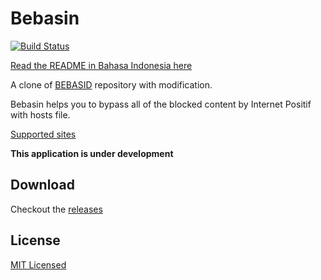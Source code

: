 # Bebasin

[![Build Status](https://dev.azure.com/andraantariksa/Bebasin/_apis/build/status/bebasid.bebasin?branchName=master)](https://dev.azure.com/andraantariksa/Bebasin/_build/latest?definitionId=4&branchName=master)

[Read the README in Bahasa Indonesia here](README.md)

A clone of [BEBASID](https://github.com/gvoze32/bebasid) repository with modification.

Bebasin helps you to bypass all of the blocked content by Internet Positif with hosts file.

[Supported sites](SITES.md)

**This application is under development**

## Download

Checkout the [releases](https://github.com/bebasid/bebasin/releases)

## License

[MIT Licensed](LICENSE)
